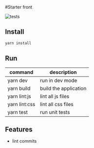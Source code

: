 #Starter front

![tests][tests]
## Install
```sh
yarn install
```
## Run
| command       | description           |
|---------------|-----------------------|
| yarn dev      | run in dev mode       |
| yarn build    | build the application |
| yarn lint:js  | lint all js files     |
| yarn lint:css | lint all css files    |
| yarn test     | run unit tests        |

## Features
- lint commits

[tests]: https://github.com/desaintvincent/starter/workflows/Tests/badge.svg

